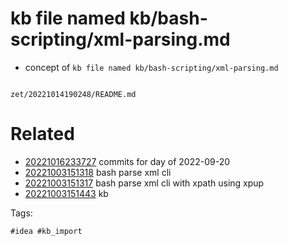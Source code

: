 # kb file named kb/bash-scripting/xml-parsing.md

- concept of `kb file named kb/bash-scripting/xml-parsing.md`

```
```

` zet/20221014190248/README.md `

# Related

- [20221016233727](/zet/20221016233727/README.md) commits for day of 2022-09-20
- [20221003151318](/zet/20221003151318/README.md) bash parse xml cli
- [20221003151317](/zet/20221003151317/README.md) bash parse xml cli with xpath using xpup
- [20221003151443](/zet/20221003151443/README.md) kb

Tags:

    #idea #kb_import
